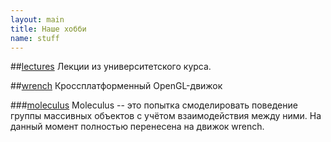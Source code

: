 ```yaml
---
layout: main
title: Наше хобби
name: stuff
---
```


##[lectures](https://bitbucket.org/pinecrew/lectures)
Лекции из университетского курса.

##[wrench](https://bitbucket.org/FreeCX/wrench)
Кроссплатформенный OpenGL-движок

###[moleculus](https://bitbucket.org/pinecrew/moleculus)
Moleculus -- это попытка смоделировать поведение группы массивных объектов с учётом взаимодействия между ними. На данный момент полностью перенесена на движок wrench.
